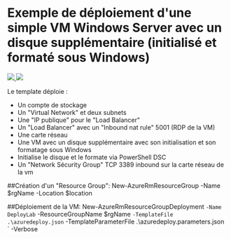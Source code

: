# Exemple de déploiement d'une simple VM Windows Server avec un disque supplémentaire (initialisé et formaté sous Windows)

<a href="https://portal.azure.com/#create/Microsoft.Template/uri/https%3A%2F%2Fraw.githubusercontent.com%2FPierre-Chesne%2Fazure%2Fmaster%2Fazure-quickstart-templates%2F101-vm-simple-disk-app-init%2Fazuredeploy.json" target="_blank">
    <img src="http://azuredeploy.net/deploybutton.png"/>
</a>
<a href="http://armviz.io/#/?load=https%3A%2F%2Fraw.githubusercontent.com%2Fflecoqui%2Fazure%2Fmaster%2Fazure-quickstart-templates%2F101-vm-simple-nano-iperf%2Fazuredeploy.json" target="_blank">
    <img src="http://armviz.io/visualizebutton.png"/>
</a>



Le template déploie :
- Un compte de stockage
- Un "Virtual Network" et deux subnets
- Une "IP publique" pour le "Load Balancer"
- Un "Load Balancer" avec un "Inbound nat rule" 5001 (RDP de la VM)
- Une carte réseau
- Une VM avec un disque supplémentaire avec son initialisation et son formatage sous Windows
- Initialise le disque et le formate via PowerShell DSC
- Un "Network Sécurity Group" TCP 3389 inbound sur la carte réseau de la vm



##Création d'un "Resource Group":
New-AzureRmResourceGroup -Name $rgName -Location $location 


##Déploiement de la VM:
New-AzureRmResourceGroupDeployment `
-Name DeployLab `
-ResourceGroupName $rgName `
-TemplateFile .\azuredeploy.json `
-TemplateParameterFile .\azuredeploy.parameters.json `
-Verbose

